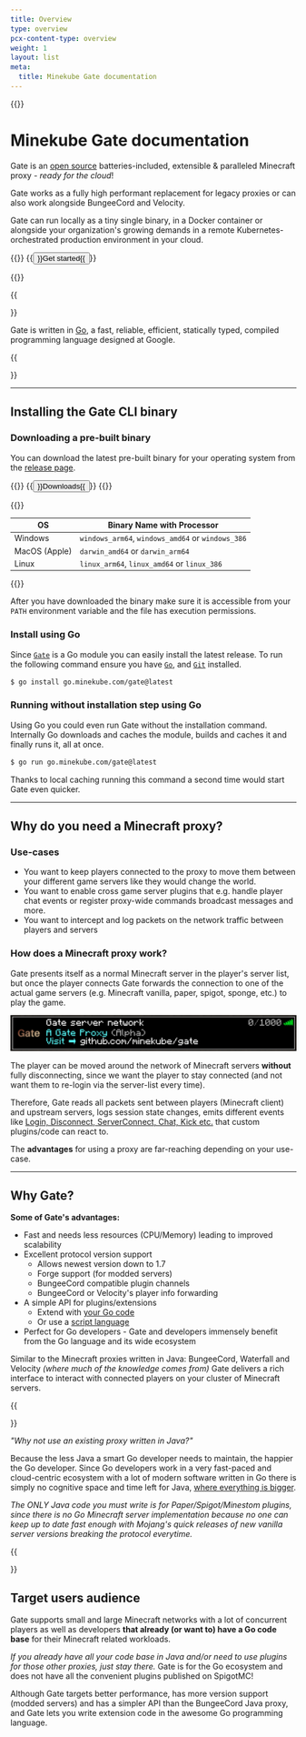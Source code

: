 ```yaml
---
title: Overview
type: overview
pcx-content-type: overview
weight: 1
layout: list
meta:
  title: Minekube Gate documentation
---
```


{{<content-column>}}

# Minekube Gate documentation

Gate is an [open source](https://github.com/minekube/gate) batteries-included,
extensible & paralleled Minecraft proxy - _ready for the cloud_!

Gate works as a fully high performant replacement for legacy proxies or
can also work alongside BungeeCord and Velocity.

Gate can run locally as a tiny single binary, in a Docker container or
alongside your organization's growing demands in a remote Kubernetes-orchestrated
production environment in your cloud.


{{<button-group>}}
  {{<button type="primary" href="/gate/get-started/guide">}}Get started{{</button>}}

[//]: # (  {{<button type="secondary" href="/gate/tutorials">}}View the tutorials{{</button>}})
{{</button-group>}}

{{<Aside type="note" header="Developers Note">}}

Gate is written in [Go](https://go.dev/),
a fast, reliable, efficient, statically typed, compiled programming language designed at Google.

{{</Aside>}}

***

## Installing the Gate CLI binary

### Downloading a pre-built binary

You can download the latest pre-built binary for your operating system from the [release page](https://github.com/minekube/gate/releases).

{{<button-group>}}
{{<button type="primary" href="https://github.com/minekube/gate/releases">}}Downloads{{</button>}}
{{</button-group>}}

{{<table-wrap>}}

| OS            | Binary Name with Processor                        |
|---------------|---------------------------------------------------|
| Windows       | `windows_arm64`, `windows_amd64` or `windows_386` |
| MacOS (Apple) | `darwin_amd64` or `darwin_arm64`                  |
| Linux         | `linux_arm64`, `linux_amd64` or `linux_386`       |

{{</table-wrap>}}

After you have downloaded the binary make sure it is accessible from your `PATH` environment variable
and the file has execution permissions.

### Install using Go

Since [`Gate`](https://github.com/minekube/gate) is a Go module you can easily install the latest release.
To run the following command ensure you have [`Go`](https://go.dev/doc/install), and [`Git`](https://www.atlassian.com/git/tutorials/install-git) installed.

```sh
$ go install go.minekube.com/gate@latest
```

### Running without installation step using Go

Using Go you could even run Gate without the installation command.
Internally Go downloads and caches the module, builds and caches it and finally runs it,
all at once.
```sh
$ go run go.minekube.com/gate@latest
```

Thanks to local caching running this command a second time would start Gate even quicker.

***

## Why do you need a Minecraft proxy?

### Use-cases

* You want to keep players connected to the proxy to move them between your different game servers like they would change the world.
* You want to enable cross game server plugins that e.g. handle player chat events or register proxy-wide commands
  broadcast messages and more.
* You want to intercept and log packets on the network traffic between players and servers

### How does a Minecraft proxy work?

Gate presents itself as a normal Minecraft server in the player's server list,
but once the player connects Gate forwards the connection to one of the actual
game servers (e.g. Minecraft vanilla, paper, spigot, sponge, etc.) to play the game.

![server list ping](media/server-list.png)

The player can be moved around the network of Minecraft servers **without**
fully disconnecting, since we want the player to stay connected (and not want
them to re-login via the server-list every time).

Therefore, Gate reads all packets sent between players (Minecraft client) and
upstream servers, logs session state changes, emits different events like
[Login, Disconnect, ServerConnect, Chat, Kick etc.](https://github.com/minekube/gate/blob/master/pkg/proxy/events.go)
that custom plugins/code can react to.

The **advantages** for using a proxy are far-reaching depending on your use-case.

***

## Why Gate?

**Some of Gate's advantages:**

- Fast and needs less resources (CPU/Memory) leading to improved scalability
- Excellent protocol version support
  - Allows newest version down to 1.7
  - Forge support (for modded servers)
  - BungeeCord compatible plugin channels
  - BungeeCord or Velocity's player info forwarding
- A simple API for plugins/extensions
  - Extend with [your Go code](https://github.com/minekube/gate/tree/master/examples/extend/simple-proxy)
  - Or use a [script language](https://github.com/minekube/gate/issues/9)
- Perfect for Go developers - Gate and developers immensely benefit from the Go language and its wide ecosystem

Similar to the Minecraft proxies written in Java: BungeeCord, Waterfall and Velocity
_(where much of the knowledge comes from)_
Gate delivers a rich interface to interact with connected players
on your cluster of Minecraft servers.

{{<Aside type="note" header="Before you may ask:">}}

_"Why not use an existing proxy written in Java?"_

Because the less Java a smart Go developer needs to maintain, the happier the Go developer.
Since Go developers work in a very fast-paced and cloud-centric ecosystem with a lot of modern
software written in Go there is simply no cognitive space and time left for Java, [where
everything is bigger](https://youtu.be/PAAkCSZUG1c?t=317).

_The ONLY Java code you must write is for Paper/Spigot/Minestom plugins,
since there is no Go Minecraft server implementation because
no one can keep up to date fast enough with Mojang's quick releases
of new vanilla server versions breaking the protocol everytime._

{{</Aside>}}

## Target users audience
Gate supports small and large Minecraft networks with a lot of concurrent players
as well as developers **that already (or want to) have a Go code base**
for their Minecraft related workloads.

_If you already have all your code base in Java and/or need to
use plugins for those other proxies, just stay there._
Gate is for the Go ecosystem and does not have all the convenient
plugins published on SpigotMC!

Although Gate targets better performance, has more version support
(modded servers) and has a simpler API than the BungeeCord Java proxy,
and Gate lets you write extension code in the awesome Go programming language.
